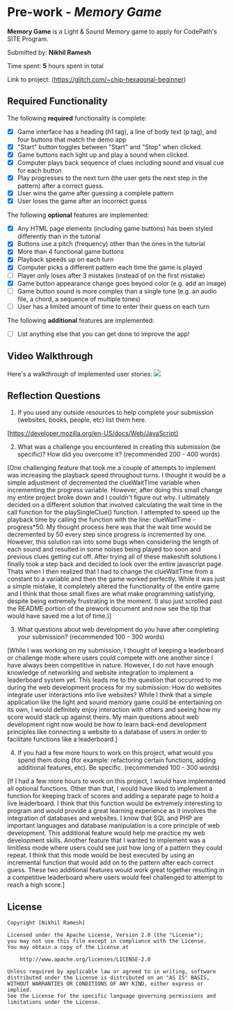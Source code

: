 # Pre-work - *Memory Game*

**Memory Game** is a Light & Sound Memory game to apply for CodePath's SITE Program. 

Submitted by: **Nikhil Ramesh**

Time spent: **5** hours spent in total

Link to project: (https://glitch.com/~chip-hexagonal-beginner)

## Required Functionality

The following **required** functionality is complete:

* [x] Game interface has a heading (h1 tag), a line of body text (p tag), and four buttons that match the demo app
* [x] "Start" button toggles between "Start" and "Stop" when clicked. 
* [x] Game buttons each light up and play a sound when clicked. 
* [x] Computer plays back sequence of clues including sound and visual cue for each button
* [x] Play progresses to the next turn (the user gets the next step in the pattern) after a correct guess. 
* [x] User wins the game after guessing a complete pattern
* [x] User loses the game after an incorrect guess

The following **optional** features are implemented:

* [x] Any HTML page elements (including game buttons) has been styled differently than in the tutorial
* [x] Buttons use a pitch (frequency) other than the ones in the tutorial
* [x] More than 4 functional game buttons
* [x] Playback speeds up on each turn
* [x] Computer picks a different pattern each time the game is played
* [ ] Player only loses after 3 mistakes (instead of on the first mistake)
* [x] Game button appearance change goes beyond color (e.g. add an image)
* [ ] Game button sound is more complex than a single tone (e.g. an audio file, a chord, a sequence of multiple tones)
* [ ] User has a limited amount of time to enter their guess on each turn

The following **additional** features are implemented:

- [ ] List anything else that you can get done to improve the app!

## Video Walkthrough

Here's a walkthrough of implemented user stories:
![](https://media2.giphy.com/media/EZHYXUyc75ApRFspxN/giphy.gif)


## Reflection Questions
1. If you used any outside resources to help complete your submission (websites, books, people, etc) list them here. 

[https://developer.mozilla.org/en-US/docs/Web/JavaScript]

2. What was a challenge you encountered in creating this submission (be specific)? How did you overcome it? (recommended 200 - 400 words) 

[One challenging feature that took me a couple of attempts to implement was increasing the playback speed throughout turns. I thought it would 
be a simple adjustment of decremented the clueWaitTime variable when incrementing the progress variable. However, after doing this small change
my entire project broke down and I couldn't figure out why. I ultimately decided on a different solution that involved calculating the wait time
in the call function for the playSingleClue() function. I attempted to speed up the playback time by calling the function with the line: 
clueWaitTime - progress*50. My thought process here was that the wait time would be decremented by 50 every step since progress is incremented by one.
However, this solution ran into some bugs when considering the length of each sound and resulted in some noises being played too soon and previous
clues getting cut off. After trying all of these makeshift solutions I finally took a step back and decided to look over the entire javascript page. 
Thats when I then realized that I had to change the clueWaitTime from a constant to a variable and then the game worked perfectly. While it was just
a simple mistake, it completely altered the functionality of the entire game and I think that those small fixes are what make programming satisfying,
despite being extremely frustrating in the moment.
(I also just scrolled past the README portion of the prework document and now see the tip that would have saved me a lot of time.)]

3. What questions about web development do you have after completing your submission? (recommended 100 - 300 words) 

[While I was working on my submission, I thought of keeping a leaderboard or challenge mode where users could compete with one another since I have always
been competitive in nature. However, I do not have enough knowledge of networking and website integration to implement a leaderboard system yet. This leads
me to the question that occurred to me during the web development process for my submission: How do websites integrate user interactions into live websites?
While I think that a simple application like the light and sound memory game could be entertaining on its own, I would definitely enjoy interaction with others
and seeing how my score would stack up against theirs. My main questions about web development right now would be how to learn back-end development principles
like connecting a website to a database of users in order to facilitate functions like a leaderboard.]

4. If you had a few more hours to work on this project, what would you spend them doing (for example: refactoring certain functions, adding additional features, etc). Be specific. (recommended 100 - 300 words) 

[If I had a few more hours to work on this project, I would have implemented all optional functions. Other than that, I would have liked to implement a function for keeping track
of scores and adding a separate page to hold a live leaderboard. I think that this function would be extremely interesting to program and would provide a great learning experience
as it involves the integration of databases and websites. I know that SQL and PHP are important languages and database manipulation is a core principle of web development. This 
additional feature would help me practice my web development skills. Another feature that I wanted to implement was a limitless mode where users could see just how long of a pattern
they could repeat. I think that this mode would be best executed by using an incremental function that would add on to the pattern after each correct guess. These two additional 
features would work great together resulting in a competitive leaderboard where users would feel challenged to attempt to reach a high score.]



## License

    Copyright [Nikhil Ramesh]

    Licensed under the Apache License, Version 2.0 (the "License");
    you may not use this file except in compliance with the License.
    You may obtain a copy of the License at

        http://www.apache.org/licenses/LICENSE-2.0

    Unless required by applicable law or agreed to in writing, software
    distributed under the License is distributed on an "AS IS" BASIS,
    WITHOUT WARRANTIES OR CONDITIONS OF ANY KIND, either express or implied.
    See the License for the specific language governing permissions and
    limitations under the License.
